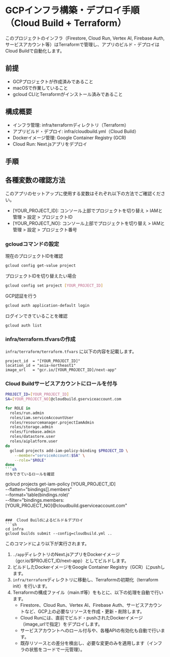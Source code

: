 # GCPインフラ構築・デプロイ手順（Cloud Build + Terraform）

このプロジェクトのインフラ（Firestore, Cloud Run, Vertex AI, Firebase Auth, サービスアカウント等）はTerraformで管理し、アプリのビルド・デプロイはCloud Buildで自動化します。

## 前提
- GCPプロジェクトが作成済みであること
- macOSで作業していること
- gcloud CLIとTerraformがインストール済みであること

## 構成概要
- インフラ管理: infra/terraformディレクトリ（Terraform）
- アプリビルド・デプロイ: infra/cloudbuild.yml（Cloud Build）
- Dockerイメージ管理: Google Container Registry (GCR)
- Cloud Run: Next.jsアプリをデプロイ

## 手順

## 各種変数の確認方法
このアプリのセットアップに使用する変数はそれぞれ以下の方法でご確認ください。
- [YOUR_PROJECT_ID]: コンソール上部でプロジェクトを切り替え > IAMと管理 > 設定 > プロジェクトID
- [YOUR_PROJECT_NO]: コンソール上部でプロジェクトを切り替え > IAMと管理 > 設定 > プロジェクト番号

### gcloudコマンドの設定
現在のプロジェクトIDを確認
```sh
gcloud config get-value project
```
プロジェクトIDを切り替えたい場合
```sh
gcloud config set project [YOUR_PROJECT_ID]
```
GCP認証を行う
```sh
gcloud auth application-default login
```
ログインできていることを確認
```sh
gcloud auth list
```
### infra/terraform.tfvarsの作成
`infra/terraform/terraform.tfvars` に以下の内容を記載します。
```hcl
project_id  = "[YOUR_PROJECT_ID]"
location_id = "asia-northeast1"
image_url   = "gcr.io/[YOUR_PROJECT_ID]/next-app"
```

### Cloud Buildサービスアカウントにロールを付与
```sh
PROJECT_ID=[YOUR_PROJECT_ID]
SA=[YOUR_PROJECT_NO]@cloudbuild.gserviceaccount.com

for ROLE in
  roles/run.admin
  roles/iam.serviceAccountUser
  roles/resourcemanager.projectIamAdmin
  roles/storage.admin
  roles/firebase.admin
  roles/datastore.user
  roles/aiplatform.user
do
  gcloud projects add-iam-policy-binding $PROJECT_ID \
    --member="serviceAccount:$SA" \
    --role="$ROLE"
done
```sh
付与できているロールを確認
```
gcloud projects get-iam-policy [YOUR_PROJECT_ID] \
  --flatten="bindings[].members" \
  --format='table(bindings.role)' \
  --filter="bindings.members:[YOUR_PROJECT_NO]@cloudbuild.gserviceaccount.com"
```

###  Cloud Buildによるビルド＆デプロイ
```sh
cd infra
gcloud builds submit --config=cloudbuild.yml ..
```
このコマンドにより以下が実行されます。

1. `./app`ディレクトリのNext.jsアプリをDockerイメージ（gcr.io/$PROJECT_ID/next-app）としてビルドします。
2. ビルドしたDockerイメージをGoogle Container Registry（GCR）にpushします。
3. `infra/terraform`ディレクトリに移動し、Terraformの初期化（terraform init）を行います。
4. Terraformの構成ファイル（main.tf等）をもとに、以下の処理を自動で行います。
   - Firestore、Cloud Run、Vertex AI、Firebase Auth、サービスアカウントなど、GCP上の必要なリソースを作成・更新・削除します。
   - Cloud Runには、直前でビルド・pushされたDockerイメージ（image_urlで指定）をデプロイします。
   - サービスアカウントへのロール付与や、各種APIの有効化も自動で行います。
   - 既存リソースとの差分を検出し、必要な変更のみを適用します（インフラの状態をコードで一元管理）。

